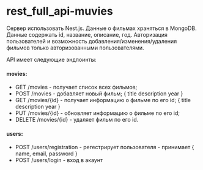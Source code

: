 # rest_full_api-muvies

Сервер использовать Nest.js.
Данные о фильмах храняться в MongoDB. Данные содержать id, название, описание, год.
Авторизация пользователей и возможность добавления/изменения/удаления фильмов только авторизованными пользователями.

API имеет следующие эндпоинты:

#### movies: 
* GET /movies - получает список всех фильмов;
* POST /movies - добавляет новый фильм; 
{
    title
    description
    year
}
* GET /movies/{id} - получает информацию о фильме по его id;
{
    title
    description
    year
}
* PUT /movies/{id} - обновляет информацию о фильме по его id;
* DELETE /movies/{id} - удаляет фильм по его id.

#### users:
* POST /users/registration - регестрирует пользователя - принимает 
{
    name,
    email,
    password
}
* POST /users/login - вход в акаунт
